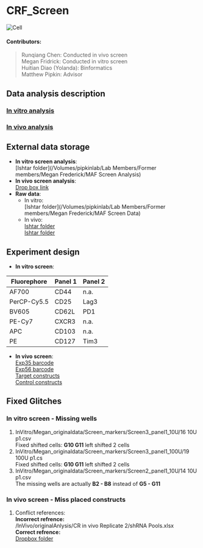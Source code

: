 # CRF_Screen
![Cell](https://i.pinimg.com/originals/7b/70/de/7b70dee0342490ca05c8f2e72b1d9cbc.jpg)

#### Contributors: <br/>
> Runqiang Chen: Conducted in vivo screen <br/>
> Megan Fridrick: Conducted in vitro screen <br/>
> Huitian Diao (Yolanda): Binformatics <br/>
> Matthew Pipkin: Advisor

## Data analysis description <br/>
### [In vitro analysis](In_vitro_analysis_steps.md)
### [In vivo analysis](In_vivo_analysis_steps.md)

## External data storage <br/>
* __In vitro screen analysis__: <br/>
[Ishtar folder](/Volumes/pipkinlab/Lab Members/Former members/Megan Frederick/MAF Screen Analysis)
* __In vivo screen analysis__: <br/>
[Drop box link](https://www.dropbox.com/sh/8vgdzzyc4w94z5q/AACK0rPymadt8TE3ot2Z0rzBa?dl=0)
* __Raw data__: <br/>
  * In vitro: <br/>
  [Ishtar folder](/Volumes/pipkinlab/Lab Members/Former members/Megan Frederick/MAF Screen Data) <br/>
  * In vivo: <br/>
  [Ishtar folder](/Volumes/pipkinNGS/exp035) <br/>
  [Ishtar folder](/Volumes/pipkinNGS/exp056) 

## Experiment design </br>
* __In vitro screen__: <br/>

| Fluorephore | Panel 1 | Panel 2|
| --- | --- | --- |
| AF700 | CD44 | n.a. |
| PerCP-Cy5.5 | CD25 | Lag3 |
| BV605 | CD62L | PD1 |
| PE-Cy7 | CXCR3 | n.a. |
| APC | CD103 | n.a. |
| PE | CD127 | Tim3 |

* __In vivo screen__: <br/>
[Exp35 barcode](InVivo/sample_barcode_exp35.csv) </br>
[Exp56 barcode](InVivo/sample_barcode_exp56.csv) </br>
[Target constructs](InVivo/shRNA_control.csv) </br>
[Control constructs](InVivo/shRNA_ref.csv) </br>

## Fixed Glitches
### In vitro screen - Missing wells
1. InVitro/Megan_originaldata/Screen_markers/Screen3_panel1_10U/16 10U p1.csv <br/>
Fixed shifted cells: **G10 G11** left shifted 2 cells
2. InVitro/Megan_originaldata/Screen_markers/Screen3_panel1_100U/19 100U p1.cs <br/>
Fixed shifted cells: **G10 G11** left shifted 2 cells
3. InVitro/Megan_originaldata/Screen_markers/Screen2_panel1_10U/14 10U p1.csv <br/>
The missing wells are actually **B2 - B8** instead of **G5 - G11**

### In vivo screen - Miss placed constructs
1. Conflict references: <br/>
__Incorrect refrence:__  <br/>
/InVivo/originalAnlysis/CR in vivo Replicate 2/shRNA Pools.xlsx <br/>
__Correct refrence:__  <br/>
[Dropbox folder](https://www.dropbox.com/sh/nukl01bprlml2e9/AABasCVaJv_7AodnUUD2h6r3a?dl=0)




